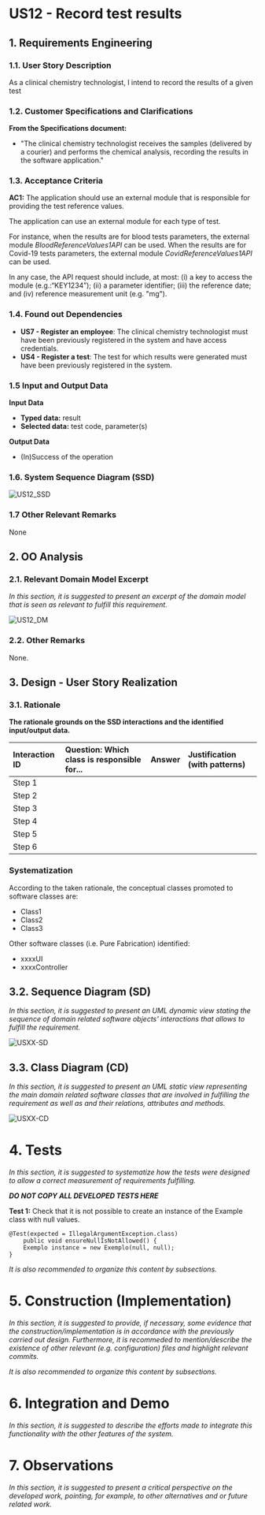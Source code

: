 # US12 - Record test results

## 1. Requirements Engineering

### 1.1. User Story Description

As a clinical chemistry technologist, I intend to record the results of a given test

### 1.2. Customer Specifications and Clarifications 

**From the Specifications document:**
* "The clinical chemistry technologist receives the samples (delivered
  by a courier) and performs the chemical analysis, recording the results in the software application."

### 1.3. Acceptance Criteria

**AC1:** The application should use an external module that is responsible for providing the test reference values. 

The application can use an external module for each type of test. 

For instance, when the results are for blood tests parameters, the external module *BloodReferenceValues1API* can be used. When the results are for Covid-19 tests parameters, the external module *CovidReferenceValues1API* can be used.

In any case, the API request should include, at most: (i) a key to access the module (e.g.:“KEY1234”); (ii) a parameter identifier; (iii) the reference date; and (iv) reference measurement unit (e.g. "mg").


### 1.4. Found out Dependencies

* **US7 - Register an employee**: The clinical chemistry technologist must have been previously registered in the system and have access credentials.
* **US4 - Register a test**: The test for which results were generated must have been previously registered in the system.

### 1.5 Input and Output Data

**Input Data**
* **Typed data:** result
* **Selected data:** test code, parameter(s)


**Output Data**
* (In)Success of the operation

### 1.6. System Sequence Diagram (SSD)

![US12_SSD](US12_SSD.svg)


### 1.7 Other Relevant Remarks

None

## 2. OO Analysis

### 2.1. Relevant Domain Model Excerpt 
*In this section, it is suggested to present an excerpt of the domain model that is seen as relevant to fulfill this requirement.* 

![US12_DM](US12_DM.svg)

### 2.2. Other Remarks

None.


## 3. Design - User Story Realization 

### 3.1. Rationale

**The rationale grounds on the SSD interactions and the identified input/output data.**

| Interaction ID | Question: Which class is responsible for... | Answer  | Justification (with patterns)  |
|:-------------  |:--------------------- |:------------|:---------------------------- |
| Step 1  		 |							 |             |                              |
| Step 2  		 |							 |             |                              |
| Step 3  		 |							 |             |                              |
| Step 4  		 |							 |             |                              |
| Step 5  		 |							 |             |                              |
| Step 6  		 |							 |             |                              |              

### Systematization ##

According to the taken rationale, the conceptual classes promoted to software classes are: 

 * Class1
 * Class2
 * Class3

Other software classes (i.e. Pure Fabrication) identified: 
 * xxxxUI  
 * xxxxController

## 3.2. Sequence Diagram (SD)

*In this section, it is suggested to present an UML dynamic view stating the sequence of domain related software objects' interactions that allows to fulfill the requirement.* 

![USXX-SD](USXX-SD.svg)

## 3.3. Class Diagram (CD)

*In this section, it is suggested to present an UML static view representing the main domain related software classes that are involved in fulfilling the requirement as well as and their relations, attributes and methods.*

![USXX-CD](USXX-CD.svg)

# 4. Tests 
*In this section, it is suggested to systematize how the tests were designed to allow a correct measurement of requirements fulfilling.* 

**_DO NOT COPY ALL DEVELOPED TESTS HERE_**

**Test 1:** Check that it is not possible to create an instance of the Example class with null values. 

	@Test(expected = IllegalArgumentException.class)
		public void ensureNullIsNotAllowed() {
		Exemplo instance = new Exemplo(null, null);
	}

*It is also recommended to organize this content by subsections.* 

# 5. Construction (Implementation)

*In this section, it is suggested to provide, if necessary, some evidence that the construction/implementation is in accordance with the previously carried out design. Furthermore, it is recommeded to mention/describe the existence of other relevant (e.g. configuration) files and highlight relevant commits.*

*It is also recommended to organize this content by subsections.* 

# 6. Integration and Demo 

*In this section, it is suggested to describe the efforts made to integrate this functionality with the other features of the system.*


# 7. Observations

*In this section, it is suggested to present a critical perspective on the developed work, pointing, for example, to other alternatives and or future related work.*





